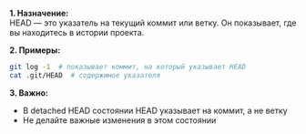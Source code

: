 **1. Назначение:**  
HEAD — это указатель на текущий коммит или ветку. Он показывает, где вы находитесь в истории проекта.

**2. Примеры:**
``` bash
git log -1  # показывает коммит, на который указывает HEAD
cat .git/HEAD  # содержимое указателя
```

**3. Важно:**

- В detached HEAD состоянии HEAD указывает на коммит, а не ветку
- Не делайте важные изменения в этом состоянии